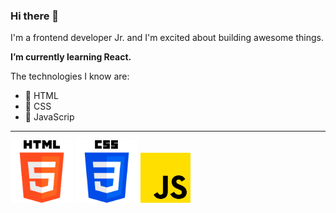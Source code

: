 ### Hi there 👋

I'm a frontend developer Jr. and I'm excited about building awesome things.

**I’m currently learning React.**

The technologies I know are:

- 🩻 HTML
- 💅 CSS
- 🦾 JavaScrip

---

<img src="./html-5.png" alt="html" width="100"/> <img src="./css-3.png" alt="html" width="100"/> <img src="./js.png" alt="html" width="80"/>


<!--
**ferchoeth/ferchoeth** is a ✨ _special_ ✨ repository because its `README.md` (this file) appears on your GitHub profile.

Here are some ideas to get you started:

- 🔭 I’m currently working on ...
- 🌱 I’m currently learning ...
- 👯 I’m looking to collaborate on ...
- 🤔 I’m looking for help with ...
- 💬 Ask me about ...
- 📫 How to reach me: ...
- 😄 Pronouns: ...
- ⚡ Fun fact: ...
-->
